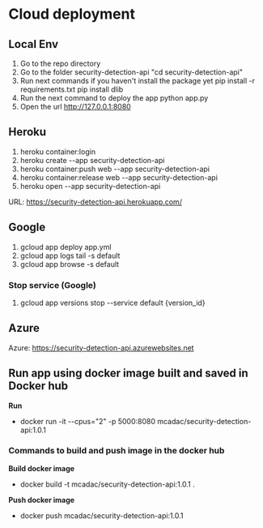 # Cloud deployment

## Local Env
1. Go to the repo directory
2. Go to the folder security-detection-api  "cd security-detection-api"
3. Run next commands if you haven't install the package yet
    pip install -r requirements.txt
    pip install dlib
4. Run the next command to deploy the app
    python app.py
5. Open the url http://127.0.0.1:8080

## Heroku
1. heroku container:login
2. heroku create --app security-detection-api 
3. heroku container:push web --app security-detection-api
4. heroku container:release web --app security-detection-api
5. heroku open --app security-detection-api

URL: https://security-detection-api.herokuapp.com/

## Google
1. gcloud app deploy app.yml
2. gcloud app logs tail -s default
3. gcloud app browse -s default

### Stop service (Google)
1. gcloud app versions stop --service default {version_id}

## Azure
Azure: https://security-detection-api.azurewebsites.net

## Run app using docker image built and saved in Docker hub
**Run**
- docker run -it --cpus="2" -p 5000:8080 mcadac/security-detection-api:1.0.1

### Commands to build and push image in the docker hub
**Build docker image**
- docker build -t mcadac/security-detection-api:1.0.1 .

**Push docker image**
- docker push mcadac/security-detection-api:1.0.1
